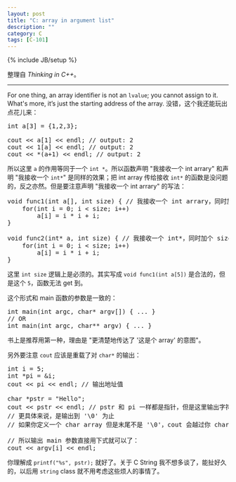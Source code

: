 ```yaml
---
layout: post
title: "C: array in argument list"
description: ""
category: C
tags: [C-101]
---
```

{% include JB/setup %}

整理自 _Thinking in C++_。

-----

For one thing, an array identifier is not an `lvalue`; you cannot assign to it. What's more, it’s just the starting address of the array. 没错，这个我还能玩出点花儿来：

<pre class="prettyprint linenums">
int a[3] = {1,2,3};
	
cout &lt;&lt; a[1] &lt;&lt; endl; // output: 2
cout &lt;&lt; 1[a] &lt;&lt; endl; // output: 2
cout &lt;&lt; *(a+1) &lt;&lt; endl; // output: 2
</pre>

所以这里 `a` 的作用等同于一个 `int *`。所以函数声明 "我接收一个 int arrary" 和声明 "我接收一个 `int*`" 是同样的效果；把 int array 传给接收 `int*` 的函数是没问题的，反之亦然。但是要注意声明 "我接收一个 int arrary" 的写法：

<pre class="prettyprint linenums">
void func1(int a[], int size) { // 我接收一个 int arrary，同时加个 size
	for(int i = 0; i < size; i++)
		a[i] = i * i + i;
}

void func2(int* a, int size) { // 我接收一个 int*，同时加个 size
	for(int i = 0; i < size; i++)
		a[i] = i * i + i;
}
</pre>

这里 `int size` 逻辑上是必须的。其实写成 `void func1(int a[5])` 是合法的，但是这个 `5`，函数无法 get 到。

这个形式和 main 函数的参数是一致的：

<pre class="prettyprint linenums">
int main(int argc, char* argv[]) { ... }
// OR
int main(int argc, char** argv) { ... }
</pre>

书上是推荐用第一种，理由是 "更清楚地传达了 '这是个 array' 的意图"。

另外要注意 `cout` 应该是重载了对 `char*` 的输出：

<pre class="prettyprint linenums">
int i = 5;
int *pi = &i;
cout &lt;&lt; pi &lt;&lt; endl; // 输出地址值

char *pstr = "Hello";
cout &lt;&lt; pstr &lt;&lt; endl; // pstr 和 pi 一样都是指针，但是这里输出字符串
// 更具体来说，是输出到 '\0' 为止
// 如果你定义一个 char array 但是末尾不是 '\0'，cout 会越过你 char array 的范围去找 '\0'

// 所以输出 main 参数直接用下式就可以了：
cout &lt;&lt; argv[i] &lt;&lt; endl;
</pre>

你理解成 `printf("%s", pstr);` 就好了。关于 C String 我不想多谈了，能扯好久的，以后用 `string` class 就不用考虑这些烦人的事情了。